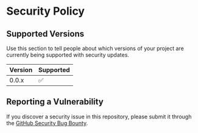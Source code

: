 # Security Policy

## Supported Versions

Use this section to tell people about which versions of your project are
currently being supported with security updates.

| Version | Supported          |
| ------- | ------------------ |
| 0.0.x   | :white_check_mark: |

## Reporting a Vulnerability
If you discover a security issue in this repository, please submit it through the [GitHub Security Bug Bounty](https://hackerone.com/github).
